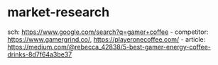 # market-research
sch: https://www.google.com/search?q=gamer+coffee - competitor: https://www.gamergrind.co/, https://playeronecoffee.com/ - article: https://medium.com/@rebecca_42838/5-best-gamer-energy-coffee-drinks-8d7f64a3be37
